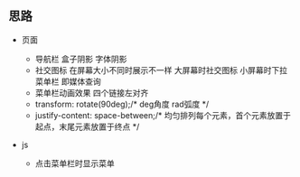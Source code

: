 ## 思路
- 页面
   - 导航栏 盒子阴影 字体阴影
   - 社交图标 在屏幕大小不同时展示不一样 大屏幕时社交图标 小屏幕时下拉菜单栏 即媒体查询
   - 菜单栏动画效果 四个链接左对齐
   - transform: rotate(90deg);/* deg角度 rad弧度 */
   - justify-content: space-between;/* 均匀排列每个元素，首个元素放置于起点，末尾元素放置于终点 */ 

- js
  - 点击菜单栏时显示菜单
  
